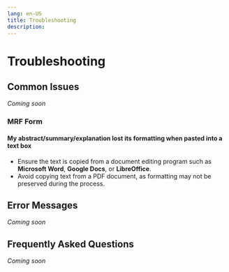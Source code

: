 ```yaml
---
lang: en-US
title: Troubleshooting
description:
---
```


# Troubleshooting

## Common Issues

*Coming soon*

### MRF Form

#### My abstract/summary/explanation lost its formatting when pasted into a text box

- Ensure the text is copied from a document editing program such as **Microsoft Word**, **Google Docs**, or **LibreOffice**.
- Avoid copying text from a PDF document, as formatting may not be preserved during the process.

## Error Messages

*Coming soon*

## Frequently Asked Questions

*Coming soon*